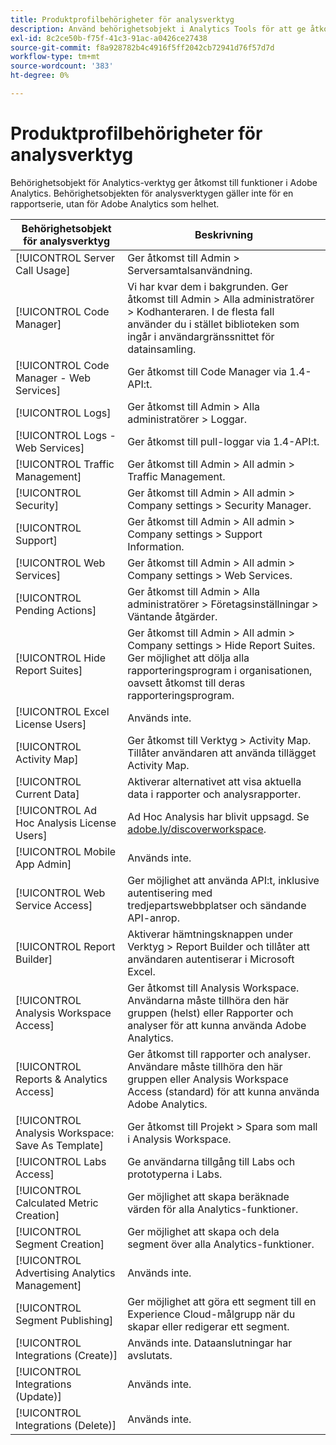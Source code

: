 ```yaml
---
title: Produktprofilbehörigheter för analysverktyg
description: Använd behörighetsobjekt i Analytics Tools för att ge åtkomst till funktioner i Adobe Analytics.
exl-id: 8c2ce50b-f75f-41c3-91ac-a0426ce27438
source-git-commit: f8a928782b4c4916f5ff2042cb72941d76f57d7d
workflow-type: tm+mt
source-wordcount: '383'
ht-degree: 0%

---
```


# Produktprofilbehörigheter för analysverktyg

Behörighetsobjekt för Analytics-verktyg ger åtkomst till funktioner i Adobe Analytics. Behörighetsobjekten för analysverktygen gäller inte för en rapportserie, utan för Adobe Analytics som helhet.

| Behörighetsobjekt för analysverktyg | Beskrivning |
|----|----|
| [!UICONTROL Server Call Usage] | Ger åtkomst till Admin > Serversamtalsanvändning. |
| [!UICONTROL Code Manager] | Vi har kvar dem i bakgrunden. Ger åtkomst till Admin > Alla administratörer > Kodhanteraren. I de flesta fall använder du i stället biblioteken som ingår i användargränssnittet för datainsamling. |
| [!UICONTROL Code Manager - Web Services] | Ger åtkomst till Code Manager via 1.4-API:t. |
| [!UICONTROL Logs] | Ger åtkomst till Admin > Alla administratörer > Loggar. |
| [!UICONTROL Logs - Web Services] | Ger åtkomst till pull-loggar via 1.4-API:t. |
| [!UICONTROL Traffic Management] | Ger åtkomst till Admin > All admin > Traffic Management. |
| [!UICONTROL Security] | Ger åtkomst till Admin > All admin > Company settings > Security Manager. |
| [!UICONTROL Support] | Ger åtkomst till Admin > All admin > Company settings > Support Information. |
| [!UICONTROL Web Services] | Ger åtkomst till Admin > All admin > Company settings > Web Services. |
| [!UICONTROL Pending Actions] | Ger åtkomst till Admin > Alla administratörer > Företagsinställningar > Väntande åtgärder. |
| [!UICONTROL Hide Report Suites] | Ger åtkomst till Admin > All admin > Company settings > Hide Report Suites. Ger möjlighet att dölja alla rapporteringsprogram i organisationen, oavsett åtkomst till deras rapporteringsprogram. |
| [!UICONTROL Excel License Users] | Används inte. |
| [!UICONTROL Activity Map] | Ger åtkomst till Verktyg > Activity Map. Tillåter användaren att använda tillägget Activity Map. |
| [!UICONTROL Current Data] | Aktiverar alternativet att visa aktuella data i rapporter och analysrapporter. |
| [!UICONTROL Ad Hoc Analysis License Users] | Ad Hoc Analysis har blivit uppsagd. Se [adobe.ly/discoverworkspace](https://adobe.ly/discoverworkspace). |
| [!UICONTROL Mobile App Admin] | Används inte. |
| [!UICONTROL Web Service Access] | Ger möjlighet att använda API:t, inklusive autentisering med tredjepartswebbplatser och sändande API-anrop. |
| [!UICONTROL Report Builder] | Aktiverar hämtningsknappen under Verktyg > Report Builder och tillåter att användaren autentiserar i Microsoft Excel. |
| [!UICONTROL Analysis Workspace Access] | Ger åtkomst till Analysis Workspace. Användarna måste tillhöra den här gruppen (helst) eller Rapporter och analyser för att kunna använda Adobe Analytics. |
| [!UICONTROL Reports & Analytics Access] | Ger åtkomst till rapporter och analyser. Användare måste tillhöra den här gruppen eller Analysis Workspace Access (standard) för att kunna använda Adobe Analytics. |
| [!UICONTROL Analysis Workspace: Save As Template] | Ger åtkomst till Projekt > Spara som mall i Analysis Workspace. |
| [!UICONTROL Labs Access] | Ge användarna tillgång till Labs och prototyperna i Labs. |
| [!UICONTROL Calculated Metric Creation] | Ger möjlighet att skapa beräknade värden för alla Analytics-funktioner. |
| [!UICONTROL Segment Creation] | Ger möjlighet att skapa och dela segment över alla Analytics-funktioner. |
| [!UICONTROL Advertising Analytics Management] | Används inte. |
| [!UICONTROL Segment Publishing] | Ger möjlighet att göra ett segment till en Experience Cloud-målgrupp när du skapar eller redigerar ett segment. |
| [!UICONTROL Integrations (Create)] | Används inte. Dataanslutningar har avslutats. |
| [!UICONTROL Integrations (Update)] | Används inte. |
| [!UICONTROL Integrations (Delete)] | Används inte. |
